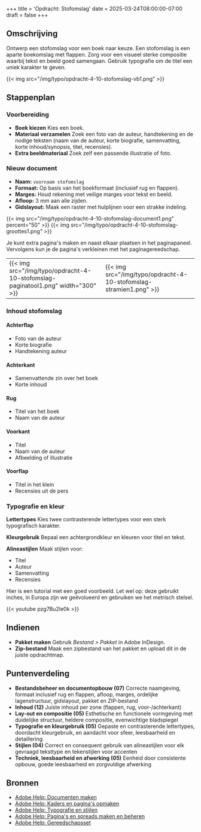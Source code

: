 +++
title = 'Opdracht: Stofomslag'
date = 2025-03-24T08:00:00-07:00
draft = false
+++

## Omschrijving

Ontwerp een stofomslag voor een boek naar keuze. Een stofomslag is een aparte boekomslag met flappen. Zorg voor een visueel sterke compositie waarbij tekst en beeld goed samengaan. Gebruik typografie om de titel een uniek karakter te geven.

{{< img src="/img/typo/opdracht-4-10-stofomslag-vb1.png" >}}

## Stappenplan

### Voorbereiding

- **Boek kiezen** Kies een boek.
- **Materiaal verzamelen** Zoek een foto van de auteur, handtekening en de nodige teksten (naam van de auteur, korte biografie, samenvatting, korte inhoud/synopsis, titel, recensies).
- **Extra beeldmateriaal** Zoek zelf een passende illustratie of foto.

### Nieuw document

- **Naam:** `voornaam stofomslag`
- **Formaat:** Op basis van het boekformaat (inclusief rug en flappen).
- **Marges:** Houd rekening met veilige marges voor tekst en beeld.
- **Afloop:** 3 mm aan alle zijden.
- **Gidslayout:** Maak een raster met hulplijnen voor een strakke indeling.

{{< img src="/img/typo/opdracht-4-10-stofomslag-document1.png" percent="50" >}}
{{< img src="/img/typo/opdracht-4-10-stofomslag-groottes1.png" >}}

Je kunt extra pagina's maken en naast elkaar plaatsen in het paginapaneel. Vervolgens kun je de pagina's verkleinen met het paginagereedschap.

| | |
|-|-|
|{{< img src="/img/typo/opdracht-4-10-stofomslag-paginatool1.png" width="300" >}}|{{< img src="/img/typo/opdracht-4-10-stofomslag-stramien1.png" >}}|

### Inhoud stofomslag

#### Achterflap
- Foto van de auteur
- Korte biografie
- Handtekening auteur

#### Achterkant
- Samenvattende zin over het boek
- Korte inhoud

#### Rug
- Titel van het boek
- Naam van de auteur

#### Voorkant
- Titel
- Naam van de auteur
- Afbeelding of illustratie

#### Voorflap
- Titel in het klein
- Recensies uit de pers

### Typografie en kleur

**Lettertypes** Kies twee contrasterende lettertypes voor een sterk typografisch karakter.

**Kleurgebruik** Bepaal een achtergrondkleur en kleuren voor titel en tekst.

**Alineastijlen** Maak stijlen voor:
- Titel
- Auteur
- Samenvatting
- Recensies

Hier is een tutorial met een goed voorbeeld. Let wel op: deze gebruikt inches, in Europa zijn we geëvolueerd en gebruiken we het metrisch stelsel.

{{< youtube pzg7Bu2le0k >}}

## Indienen

- **Pakket maken** Gebruik *Bestand > Pakket* in Adobe InDesign. 
- **Zip-bestand** Maak een zipbestand van het pakket en upload dit in de juiste opdrachtmap.

## Puntenverdeling

* **Bestandsbeheer en documentopbouw (07)** Correcte naamgeving, formaat inclusief rug en flappen, afloop, marges, ordelijke lagenstructuur, gidslayout, pakket en ZIP-bestand
* **Inhoud (12)** Juiste inhoud per zone (flappen, rug, voor-/achterkant)
* **Lay-out en compositie (05)** Esthetische en functionele vormgeving met duidelijke structuur, heldere compositie, evenwichtige bladspiegel
* **Typografie en kleurgebruik (05)** Gepaste en contrasterende lettertypes, doordacht kleurgebruik, en aandacht voor sfeer, leesbaarheid en detaillering
* **Stijlen (04)** Correct en consequent gebruik van alineastijlen voor elk gevraagd teksttype en tekenstijlen voor accenten
* **Techniek, leesbaarheid en afwerking (05)** Eenheid door consistente opbouw, goede leesbaarheid en zorgvuldige afwerking

## Bronnen

- [Adobe Help: Documenten maken](https://helpx.adobe.com/be_nl/indesign/using/create-documents.html)
- [Adobe Help: Kaders en pagina's opmaken](https://helpx.adobe.com/be_nl/indesign/using/laying-out-frames-pages.html)
- [Adobe Help: Typografie en stijlen](https://helpx.adobe.com/nl/indesign/using/paragraph-character-styles.html)
- [Adobe Help: Pagina's en spreads maken en beheren](https://helpx.adobe.com/be_nl/indesign/using/pages-spreads-1.html)
- [Adobe Help: Gereedschapsset](https://helpx.adobe.com/be_nl/indesign/using/toolbox.html)